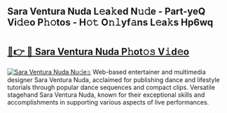## Sara Ventura Nuda L𝚎a𝚔ed N𝚞𝚍e - Part-yeQ Vi𝚍𝚎o P𝚑𝚘tos - H𝚘𝚝 O𝚗𝚕yf𝚊ns L𝚎a𝚔s Hp6wq

# <h2><a href="http://kf46paq.oniu.top/?m=Sara+Ventura+Nuda">🔗👉 🔴 Sara Ventura Nuda P𝚑ot𝚘𝚜 V𝚒d𝚎o</a></h2>

[![Sara Ventura Nuda Nu𝚍e𝚜](https://i.imgur.com/0qMVB7G.gif)](http://kf46paq.oniu.top/?m=Sara+Ventura+Nuda)
Web-based entertainer and multimedia designer Sara Ventura Nuda, acclaimed for publishing dance and lifestyle tutorials through popular dance sequences and compact clips. Versatile stagehand Sara Ventura Nuda, known for their exceptional skills and accomplishments in supporting various aspects of live performances.  
